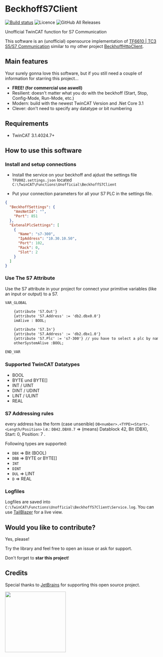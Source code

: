 # BeckhoffS7Client

[![Build status](https://ci.appveyor.com/api/projects/status/7qbba540vvgwj09a?svg=true)](https://ci.appveyor.com/project/fbarresi/beckhoffs7client)
![Licence](https://img.shields.io/github/license/fbarresi/BeckhoffS7Client.svg)
![GitHub All Releases](https://img.shields.io/github/downloads/fbarresi/BeckhoffS7Client/total)

Unofficial TwinCAT function for S7 Communication


This software is an (unofficial) opensource implementation of [TF6610 | TC3 S5/S7 Communication](https://www.beckhoff.com.ph/default.asp?twincat/tf6760.htm) similar to my other project [BeckhoffHttpClient](https://github.com/fbarresi/BeckhoffHttpClient).

## Main features

Your surely gonna love this software, but if you still need a couple of information for starring this project...

- **FREE! (for commercial use aswell)**
- Resilient: doesn't matter what you do with the beckhoff (Start, Stop, Config-Mode, Run-Mode, etc.)
- Modern: build with the newest TwinCAT Version and .Net Core 3.1
- Clever: don't need to specify any datatype or bit numbering

## Requirements

- TwinCAT 3.1.4024.7+

## How to use this software

### Install and setup connections

- Install the service on your beckhoff and ajdust the settings file `TFU002.settings.json` located `C:\TwinCAT\Functions\Unofficial\BeckhoffS7Client`

- Put your connection parameters for all your S7 PLC in the settings file. 

```json
{
  "BeckhoffSettings": {
    "AmsNetId": "",
    "Port": 851
  },
  "ExtenalPlcSettings": [
    {
      "Name": "s7-300",
      "IpAddress": "10.30.10.50",
      "Port": 102,
      "Rack": 0,
      "Slot": 2
    }
  ]
}
```

### Use The S7 Attribute

Use the S7 attribute in your project for connect your primitive variables (like an input or output) to a S7.

```reStructuredText
VAR_GLOBAL
	
	{attribute 'S7.Out'}
	{attribute 'S7.Address' := 'db2.dbx0.0'}
	imAlive : BOOL;

	{attribute 'S7.In'}
	{attribute 'S7.Address' := 'db2.dbx1.0'}
	{attribute 'S7.Plc' := 's7-300'} // you have to select a plc by name only if you have more then one
	otherSystemAlive :BOOL;
	
END_VAR
```

### Supported TwinCAT Datatypes

- BOOL
- BYTE und BYTE[]
- INT / UINT
- DINT / UDINT
- LINT / ULINT
- REAL

### S7 Addressing rules

every address has the form (case unsenible) `DB<number>.<TYPE><Start>.<Length/Position>`
i.e.: `DB42.DBX0.7` => (means) Datablock 42, Bit (DBX), Start: 0, Position: 7 .

Following types are supported:
- `DBX` => Bit (BOOL)
- `DBB` => BYTE or BYTE[]
- `INT`
- `DINT`
- `DUL` => LINT
- `D` => REAL

### Logfiles

Logfiles are saved into `C:\TwinCAT\Functions\Unofficial\BeckhoffS7Client\Service.log`. 
You can use [TailBlazer](https://github.com/RolandPheasant/TailBlazer) for a live view.


## Would you like to contribute?

Yes, please!

Try the library and feel free to open an issue or ask for support. 

Don't forget to **star this project**! 

## Credits

Special thanks to [JetBrains](https://www.jetbrains.com/?from=BeckhoffHttpClient) for supporting this open source project.

<a href="https://www.jetbrains.com/?from=BeckhoffHttpClient"><img height="200" src="https://www.jetbrains.com/company/brand/img/jetbrains_logo.png"></a>


